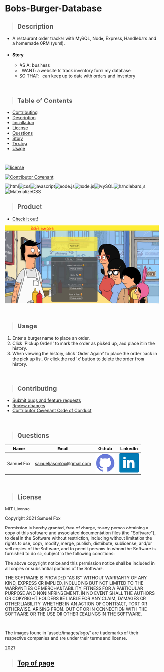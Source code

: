 
# Bobs-Burger-Database

>## Description 

* A restaurant order tracker with MySQL, Node, Express, Handlebars and a homemade ORM (yum!).
* #### Story
    * AS A: business
    * I WANT: a website to track inventory form my database
    * SO THAT: i can keep up to date with orders and inventory

<br>

>## Table of Contents

* [Contributing](#Contributing)
* [Description](#Description)
* [Installation](#Installation)
* [License](#License)
* [Questions](#Questions)
* [Story](#Story)
* [Testing](#Testing)
* [Usage](#Usage)
<br>

[![license](https://img.shields.io/badge/License-MIT-blue)](#License)
<br>

[![Contributor Covenant](https://img.shields.io/badge/Contributor%20Covenant-v2.0%20adopted-ff69b4.svg)](./assets/utils/CodeOfConduct.md)
<br>

![html](https://img.shields.io/badge/-HTML5-blue?logo=html5)![css](https://img.shields.io/badge/-CSS-red?logo=css3)![javascript](https://img.shields.io/badge/-JavaScript-F7DF1E?logo=javascript&logoColor=black)![node.js](https://img.shields.io/badge/-node.js-339933?logo=node.js&logoColor=white)![node.js](https://img.shields.io/badge/-Express-000000?logo=JavaScript&logoColor=yellow)![MySQL](https://img.shields.io/badge/-MySQL-4479A1?logo=MySQL&logoColor=white)![handlebars.js](https://img.shields.io/badge/-handlebars.js-FF7D00)![MaterializeCSS](https://img.shields.io/badge/-MaterializeCSS-FF7F7F?logo=Material%20Design&logoColor=white)




>## Product

* [Check it out!](https://sf-bobs-burger-database.herokuapp.com/) 

![Screenshot](./public/assets/images/screenshot.png)


<br>

>## Usage

1. Enter a burger name to place an order.
2. Click 'Pickup Order!' to mark the order as picked up, and place it in the history.
3. When viewing the history, click 'Order Again!' to place the order back in the pick up list. Or click the red 'x' button to delete the order from history.

<br>

>## Contributing

* [Submit bugs and feature requests](https://github.com/samuelfox1/Bobs-Burger-Database/issues)
* [Review changes](https://github.com/samuelfox1/Bobs-Burger-Database/pulls)
* [Contributor Covenant Code of Conduct](./assets/utils/CodeOfConduct.md)

<br>

>## Questions

| Name | Email  | Github  | LinkedIn |
| :--: | :----: | :-----: | :------: |
| Samuel Fox | samueljasonfox@gmail.com | [![Github](./public/assets/images/logo/github.png)](https://github.com/samuelfox1) | [![LinkedIn](./public/assets/images/logo/linkedin.png)](https://www.linkedin.com/in/samuel-fox-tacoma) |

<br>

>## License

MIT License

Copyright 2021 Samuel Fox

Permission is hereby granted, free of charge, to any person obtaining a copy of this software and associated documentation files (the "Software"), to deal in the Software without restriction, including without limitation the rights to use, copy, modify, merge, publish, distribute, sublicense, and/or sell copies of the Software, and to permit persons to whom the Software is furnished to do so, subject to the following conditions:

The above copyright notice and this permission notice shall be included in all copies or substantial portions of the Software.

THE SOFTWARE IS PROVIDED "AS IS", WITHOUT WARRANTY OF ANY KIND, EXPRESS OR IMPLIED, INCLUDING BUT NOT LIMITED TO THE WARRANTIES OF MERCHANTABILITY, FITNESS FOR A PARTICULAR PURPOSE AND NONINFRINGEMENT. IN NO EVENT SHALL THE AUTHORS OR COPYRIGHT HOLDERS BE LIABLE FOR ANY CLAIM, DAMAGES OR OTHER LIABILITY, WHETHER IN AN ACTION OF CONTRACT, TORT OR OTHERWISE, ARISING FROM, OUT OF OR IN CONNECTION WITH THE SOFTWARE OR THE USE OR OTHER DEALINGS IN THE SOFTWARE.

<br>

The images found in 'assets/images/logo/' are trademarks of their respective companies and are under their terms and license.
<br>

2021
<br>

>## [Top of page](#Bobs-Burger-Database)
